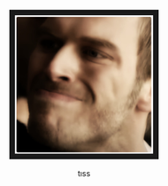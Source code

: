 <p align="center">
<a href="https://www.youtube.com/watch?t=26&v=ZaN-haaGXWs&feature=youtu.be&mode=theatre
> " target="_blank"><img src="https://raw.githubusercontent.com/mxte/mxte/main/MANYA%C4%9EIM%20LAN.png"
alt="O FARATA SÖYLE BENİM MANYAK OLDUĞUMU UNUTMASIN" width="250" height="250" border="10" /></a>
  
  <p align="center">
    tıss
  </p>
</p>
